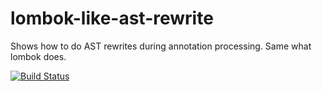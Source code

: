 # lombok-like-ast-rewrite
Shows how to do AST rewrites during annotation processing. Same what lombok does.

[![Build Status](https://travis-ci.org/janzyka/lombok-like-ast-rewrite.svg?branch=master)](https://travis-ci.org/janzyka/lombok-like-ast-rewrite)
